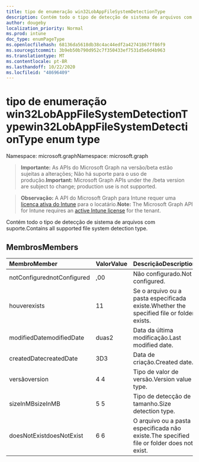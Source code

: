 ```yaml
---
title: tipo de enumeração win32LobAppFileSystemDetectionType
description: Contém todo o tipo de detecção de sistema de arquivos com suporte.
author: dougeby
localization_priority: Normal
ms.prod: intune
doc_type: enumPageType
ms.openlocfilehash: 68136da5618db38c4ac44edf2a42741867ff86f9
ms.sourcegitcommit: 3b9eb50b790d952c7f350433ef7531d5e6d4b963
ms.translationtype: MT
ms.contentlocale: pt-BR
ms.lasthandoff: 10/22/2020
ms.locfileid: "48696409"
---
```

# <a name="win32lobappfilesystemdetectiontype-enum-type"></a><span data-ttu-id="8b7e2-103">tipo de enumeração win32LobAppFileSystemDetectionType</span><span class="sxs-lookup"><span data-stu-id="8b7e2-103">win32LobAppFileSystemDetectionType enum type</span></span>

<span data-ttu-id="8b7e2-104">Namespace: microsoft.graph</span><span class="sxs-lookup"><span data-stu-id="8b7e2-104">Namespace: microsoft.graph</span></span>

> <span data-ttu-id="8b7e2-105">**Importante:** As APIs do Microsoft Graph na versão/beta estão sujeitas a alterações; Não há suporte para o uso de produção.</span><span class="sxs-lookup"><span data-stu-id="8b7e2-105">**Important:** Microsoft Graph APIs under the /beta version are subject to change; production use is not supported.</span></span>

> <span data-ttu-id="8b7e2-106">**Observação:** A API do Microsoft Graph para Intune requer uma [licença ativa do Intune](https://go.microsoft.com/fwlink/?linkid=839381) para o locatário.</span><span class="sxs-lookup"><span data-stu-id="8b7e2-106">**Note:** The Microsoft Graph API for Intune requires an [active Intune license](https://go.microsoft.com/fwlink/?linkid=839381) for the tenant.</span></span>

<span data-ttu-id="8b7e2-107">Contém todo o tipo de detecção de sistema de arquivos com suporte.</span><span class="sxs-lookup"><span data-stu-id="8b7e2-107">Contains all supported file system detection type.</span></span>

## <a name="members"></a><span data-ttu-id="8b7e2-108">Membros</span><span class="sxs-lookup"><span data-stu-id="8b7e2-108">Members</span></span>
|<span data-ttu-id="8b7e2-109">Membro</span><span class="sxs-lookup"><span data-stu-id="8b7e2-109">Member</span></span>|<span data-ttu-id="8b7e2-110">Valor</span><span class="sxs-lookup"><span data-stu-id="8b7e2-110">Value</span></span>|<span data-ttu-id="8b7e2-111">Descrição</span><span class="sxs-lookup"><span data-stu-id="8b7e2-111">Description</span></span>|
|:---|:---|:---|
|<span data-ttu-id="8b7e2-112">notConfigured</span><span class="sxs-lookup"><span data-stu-id="8b7e2-112">notConfigured</span></span>|<span data-ttu-id="8b7e2-113">,0</span><span class="sxs-lookup"><span data-stu-id="8b7e2-113">0</span></span>|<span data-ttu-id="8b7e2-114">Não configurado.</span><span class="sxs-lookup"><span data-stu-id="8b7e2-114">Not configured.</span></span>|
|<span data-ttu-id="8b7e2-115">houver</span><span class="sxs-lookup"><span data-stu-id="8b7e2-115">exists</span></span>|<span data-ttu-id="8b7e2-116">1</span><span class="sxs-lookup"><span data-stu-id="8b7e2-116">1</span></span>|<span data-ttu-id="8b7e2-117">Se o arquivo ou a pasta especificada existe.</span><span class="sxs-lookup"><span data-stu-id="8b7e2-117">Whether the specified file or folder exists.</span></span>|
|<span data-ttu-id="8b7e2-118">modifiedDate</span><span class="sxs-lookup"><span data-stu-id="8b7e2-118">modifiedDate</span></span>|<span data-ttu-id="8b7e2-119">duas</span><span class="sxs-lookup"><span data-stu-id="8b7e2-119">2</span></span>|<span data-ttu-id="8b7e2-120">Data da última modificação.</span><span class="sxs-lookup"><span data-stu-id="8b7e2-120">Last modified date.</span></span>|
|<span data-ttu-id="8b7e2-121">createdDate</span><span class="sxs-lookup"><span data-stu-id="8b7e2-121">createdDate</span></span>|<span data-ttu-id="8b7e2-122">3D</span><span class="sxs-lookup"><span data-stu-id="8b7e2-122">3</span></span>|<span data-ttu-id="8b7e2-123">Data de criação.</span><span class="sxs-lookup"><span data-stu-id="8b7e2-123">Created date.</span></span>|
|<span data-ttu-id="8b7e2-124">versão</span><span class="sxs-lookup"><span data-stu-id="8b7e2-124">version</span></span>|<span data-ttu-id="8b7e2-125">4 </span><span class="sxs-lookup"><span data-stu-id="8b7e2-125">4</span></span>|<span data-ttu-id="8b7e2-126">Tipo de valor de versão.</span><span class="sxs-lookup"><span data-stu-id="8b7e2-126">Version value type.</span></span>|
|<span data-ttu-id="8b7e2-127">sizeInMB</span><span class="sxs-lookup"><span data-stu-id="8b7e2-127">sizeInMB</span></span>|<span data-ttu-id="8b7e2-128">5 </span><span class="sxs-lookup"><span data-stu-id="8b7e2-128">5</span></span>|<span data-ttu-id="8b7e2-129">Tipo de detecção de tamanho.</span><span class="sxs-lookup"><span data-stu-id="8b7e2-129">Size detection type.</span></span>|
|<span data-ttu-id="8b7e2-130">doesNotExist</span><span class="sxs-lookup"><span data-stu-id="8b7e2-130">doesNotExist</span></span>|<span data-ttu-id="8b7e2-131">6 </span><span class="sxs-lookup"><span data-stu-id="8b7e2-131">6</span></span>|<span data-ttu-id="8b7e2-132">O arquivo ou a pasta especificada não existe.</span><span class="sxs-lookup"><span data-stu-id="8b7e2-132">The specified file or folder does not exist.</span></span>|





